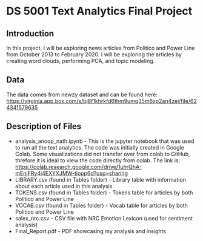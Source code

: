 # DS 5001 Text Analytics Final Project

## Introduction
In this project, I will be exploring news articles from Politico and Power Line from October 2013 to February 2020. I will be exploring the articles by creating word clouds, performing PCA, and topic modeling.


## Data
The data comes from newzy dataset and can be found here: https://virginia.app.box.com/s/bj8f1khrkfd6thm9umq35m6xp2an4zej/file/624341579635

## Description of Files

- analysis_anoop_nath.ipynb - This is the jupyter notebook that was used to run all the text analytics. The code was initially created in Google Colab. Some visualizations did not transfer over from colab to GitHub, threfore it is ideal to view the code directly from colab. The link is: https://colab.research.google.com/drive/1uhrQhA-mEnjFRy4i4EXYXJMW-tiopp6d?usp=sharing
- LIBRARY.csv (found in Tables folder) - Library table with information about each article used in this analysis
- TOKENS.csv (found in Tables folder) - Tokens table for articles by both Politico and Power Line
- VOCAB.csv (found in Tables folder) - Vocab table for articles by both Politico and Power Line
- salex_nrc.csv - CSV file with NRC Emotion Lexicon (used for sentiment analysis)
- Final_Report.pdf - PDF showcasing my analysis and insights
